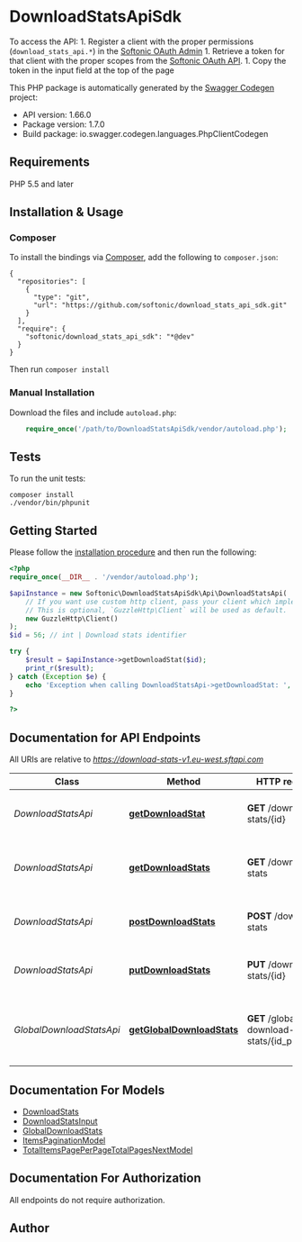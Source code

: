 # DownloadStatsApiSdk
To access the API: 1. Register a client with the proper permissions (`download_stats_api.*`) in the [Softonic OAuth Admin](https://oauth-admin.softonic.com) 1. Retrieve a token for that client with the proper scopes from the [Softonic OAuth API](https://oauth-v2.softonic.com). 1. Copy the token in the input field at the top of the page

This PHP package is automatically generated by the [Swagger Codegen](https://github.com/swagger-api/swagger-codegen) project:

- API version: 1.66.0
- Package version: 1.7.0
- Build package: io.swagger.codegen.languages.PhpClientCodegen

## Requirements

PHP 5.5 and later

## Installation & Usage
### Composer

To install the bindings via [Composer](http://getcomposer.org/), add the following to `composer.json`:

```
{
  "repositories": [
    {
      "type": "git",
      "url": "https://github.com/softonic/download_stats_api_sdk.git"
    }
  ],
  "require": {
    "softonic/download_stats_api_sdk": "*@dev"
  }
}
```

Then run `composer install`

### Manual Installation

Download the files and include `autoload.php`:

```php
    require_once('/path/to/DownloadStatsApiSdk/vendor/autoload.php');
```

## Tests

To run the unit tests:

```
composer install
./vendor/bin/phpunit
```

## Getting Started

Please follow the [installation procedure](#installation--usage) and then run the following:

```php
<?php
require_once(__DIR__ . '/vendor/autoload.php');

$apiInstance = new Softonic\DownloadStatsApiSdk\Api\DownloadStatsApi(
    // If you want use custom http client, pass your client which implements `GuzzleHttp\ClientInterface`.
    // This is optional, `GuzzleHttp\Client` will be used as default.
    new GuzzleHttp\Client()
);
$id = 56; // int | Download stats identifier

try {
    $result = $apiInstance->getDownloadStat($id);
    print_r($result);
} catch (Exception $e) {
    echo 'Exception when calling DownloadStatsApi->getDownloadStat: ', $e->getMessage(), PHP_EOL;
}

?>
```

## Documentation for API Endpoints

All URIs are relative to *https://download-stats-v1.eu-west.sftapi.com*

Class | Method | HTTP request | Description
------------ | ------------- | ------------- | -------------
*DownloadStatsApi* | [**getDownloadStat**](docs/Api/DownloadStatsApi.md#getdownloadstat) | **GET** /download-stats/{id} | Retrieves the given downloads statistics
*DownloadStatsApi* | [**getDownloadStats**](docs/Api/DownloadStatsApi.md#getdownloadstats) | **GET** /download-stats | Get the list of the downloads statistics for a given app
*DownloadStatsApi* | [**postDownloadStats**](docs/Api/DownloadStatsApi.md#postdownloadstats) | **POST** /download-stats | Creates the downloads statistics for a given app
*DownloadStatsApi* | [**putDownloadStats**](docs/Api/DownloadStatsApi.md#putdownloadstats) | **PUT** /download-stats/{id} | Replaces the given downloads statistics
*GlobalDownloadStatsApi* | [**getGlobalDownloadStats**](docs/Api/GlobalDownloadStatsApi.md#getglobaldownloadstats) | **GET** /global-download-stats/{id_program} | Get the list of the downloads statistics for a given app summarized


## Documentation For Models

 - [DownloadStats](docs/Model/DownloadStats.md)
 - [DownloadStatsInput](docs/Model/DownloadStatsInput.md)
 - [GlobalDownloadStats](docs/Model/GlobalDownloadStats.md)
 - [ItemsPaginationModel](docs/Model/ItemsPaginationModel.md)
 - [TotalItemsPagePerPageTotalPagesNextModel](docs/Model/TotalItemsPagePerPageTotalPagesNextModel.md)


## Documentation For Authorization

 All endpoints do not require authorization.


## Author





